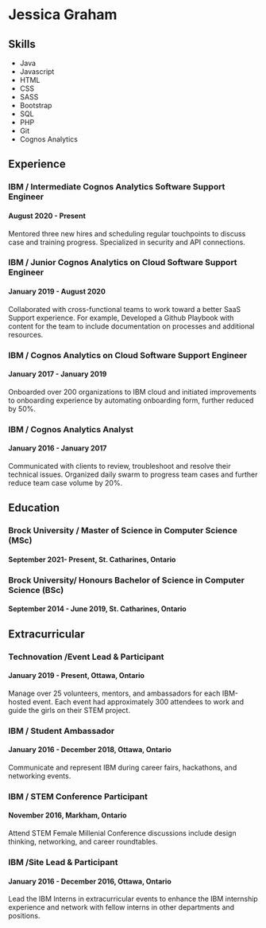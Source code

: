 # Jessica Graham

## Skills

- Java 
- Javascript 
- HTML 
- CSS
- SASS
- Bootstrap 
- SQL 
- PHP 
- Git
- Cognos Analytics 


## Experience

### IBM / Intermediate Cognos Analytics Software Support Engineer 
#### August 2020 - Present
Mentored three new hires and scheduling regular touchpoints to discuss case and training progress. Specialized in security and API connections. 


### IBM / Junior Cognos Analytics on Cloud Software Support Engineer 
#### January 2019 - August 2020
Collaborated with cross-functional teams to work toward a better SaaS Support experience. For example, Developed a Github Playbook with content for the team to include documentation on processes and additional resources. 


### IBM / Cognos Analytics on Cloud Software Support Engineer 
#### January 2017 - January 2019
Onboarded over 200 organizations to IBM  cloud and initiated improvements to onboarding experience by automating onboarding form, further reduced by 50%.


### IBM / Cognos Analytics Analyst
#### January 2016 - January 2017
Communicated with clients to review, troubleshoot and resolve their technical issues. Organized daily swarm to progress team cases and further reduce team case volume by 20%. 


## Education

### Brock University / Master of Science in Computer Science (MSc)
#### September 2021- Present,  St. Catharines, Ontario

### Brock University/ Honours Bachelor of Science in Computer Science (BSc)
#### September 2014 - June 2019,  St. Catharines, Ontario


## Extracurricular
### Technovation /Event Lead & Participant
#### January 2019 - Present, Ottawa, Ontario
Manage over 25  volunteers, mentors, and ambassadors for each IBM-hosted event. Each event had approximately 300 attendees to work and guide the girls on their STEM project.

### IBM / Student Ambassador
#### January 2016 - December 2018,  Ottawa, Ontario
Communicate and represent IBM during career fairs, hackathons, and networking events. 

### IBM / STEM Conference Participant
#### November 2016,  Markham, Ontario
Attend STEM Female Millenial  Conference discussions include design thinking, networking, and career roundtables.

### IBM /Site Lead & Participant
#### January 2016 - December 2016,  Ottawa, Ontario
Lead the IBM Interns in extracurricular events to enhance the IBM internship experience and network with fellow interns in other departments and positions.
